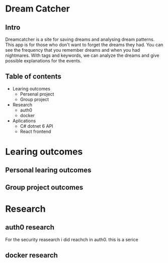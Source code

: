 # Dream Catcher
## Intro
Dreamcatcher is a site for saving dreams and analysing dream patterns.
This app is for those who don't want to forget the dreams they had. You can see the frequency that you remember dreams and when you had nightmares.  With tags and keywords, we can analyze the dreams and give possible explanations for the events.

## Table of contents
- Learing outcomes
	- Persenal project
	- Group project
- Research
	- auth0
	- docker
- Aplications
	- C# dotnet 6 API
	- React frontend

# Learing outcomes
## Personal learing outcomes

## Group project outcomes
# Research
## auth0 research
For the security reasearch i did reachch in auth0. this is a serice
## docker research



